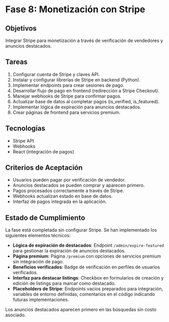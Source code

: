 # Fase 8: Monetización con Stripe

## Objetivos
Integrar Stripe para monetización a través de verificación de vendedores y anuncios destacados.

## Tareas
1. Configurar cuenta de Stripe y claves API.
2. Instalar y configurar librerías de Stripe en backend (Python).
3. Implementar endpoints para crear sesiones de pago.
4. Desarrollar flujo de pago en frontend (redirección a Stripe Checkout).
5. Manejar webhooks de Stripe para confirmar pagos.
6. Actualizar base de datos al completar pagos (is_verified, is_featured).
7. Implementar lógica de expiración para anuncios destacados.
8. Crear páginas de frontend para servicios premium.

## Tecnologías
- Stripe API
- Webhooks
- React (integración de pagos)

## Criterios de Aceptación
- Usuarios pueden pagar por verificación de vendedor.
- Anuncios destacados se pueden comprar y aparecen primero.
- Pagos procesados correctamente a través de Stripe.
- Webhooks actualizan estado en base de datos.
- Interfaz de pagos integrada en la aplicación.
## Estado de Cumplimiento

La fase está completada sin configurar Stripe. Se han implementado los siguientes elementos técnicos:

- **Lógica de expiración de destacados**: Endpoint `/admin/expire-featured` para gestionar la expiración de anuncios destacados.
- **Página premium**: Página `/premium` con opciones de servicios premium sin integración de pago.
- **Beneficios verificados**: Badge de verificación en perfiles de usuarios verificados.
- **Interfaz para destacar listings**: Checkbox en formularios de creación y edición de listings para marcar como destacado.
- **Placeholders de Stripe**: Endpoints vacíos preparados para integración, variables de entorno definidas, comentarios en el código indicando futuras implementaciones.

Los anuncios destacados aparecen primero en las búsquedas sin costo asociado.